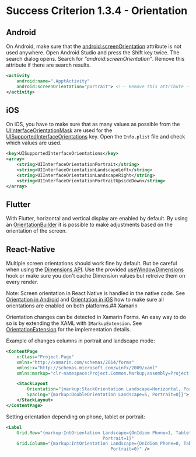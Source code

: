 # Success Criterion 1.3.4 - Orientation
## Android

On Android, make sure that the [android:screenOrientation](https://developer.android.com/guide/topics/manifest/activity-element#screen) attribute is not used anywhere. Open Android Studio and press the Shift key twice. The search dialog opens. Search for _“android:screenOrientation”_. Remove this attribute if there are search results.

```xml
<activity
    android:name=".ApptActivity"
    android:screenOrientation="portrait"> <!-- Remove this attribute -->
</activity>
```
## iOS

On iOS, you have to make sure that as many values as possible from the [UIInterfaceOrientationMask](https://developer.apple.com/documentation/uikit/uiinterfaceorientationmask) are used for the [UISupportedInterfaceOrientations](https://developer.apple.com/documentation/bundleresources/information_property_list/uisupportedinterfaceorientations) key. Open the `Info.plist` file and check which values are used.

```xml
<key>UISupportedInterfaceOrientations</key>
<array>
    <string>UIInterfaceOrientationPortrait</string>
    <string>UIInterfaceOrientationLandscapeLeft</string>
    <string>UIInterfaceOrientationLandscapeRight</string>
    <string>UIInterfaceOrientationPortraitUpsideDown</string>
</array>
```
## Flutter

With Flutter, horizontal and vertical display are enabled by default. By using an [OrientationBuilder](https://api.flutter.dev/flutter/widgets/OrientationBuilder-class.html) it is possible to make adjustments based on the orientation of the screen.
## React-Native

Multiple screen orientations should work fine by default. But be careful when using the [Dimensions API](https://reactnative.dev/docs/dimensions). Use the provided [useWindowDimensions](https://reactnative.dev/docs/usewindowdimensions) hook or make sure you don't cache Dimension values but retreive them on every render.

Note: Screen orientation in React Native is handled in the native code.
See [Orientation in Android](./../Android/1.3.4.md) and [Orientation in iOS](./../iOS/1.3.4.md) how to make sure all orientations are enabled on both platforms.## Xamarin

Orientation changes can be detected in Xamarin Forms. An easy way to do so is by extending the XAML with `IMarkupExtension`. See [OrientationExtension](./OrientationExtension.md) for the implementation details.

Example of changes columns in portrait and landscape mode:

```xml
<ContentPage
    x:Class="Project.Page"
    xmlns="http://xamarin.com/schemas/2014/forms"
    xmlns:x="http://schemas.microsoft.com/winfx/2009/xaml"
    xmlns:markup="clr-namespace:Project.Common.Markup;assembly=Project.Common">

    <StackLayout
        Orientation="{markup:StackOrientation Landscape=Horizontal, Portrait=Vertical}}"
        Spacing="{markup:DoubleOrientation Landscape=5, Portrait=0}}">
    </StackLayout>
</ContentPage>
```

Setting orientation depending on phone, tablet or portrait:

```xml
<Label
    Grid.Row="{markup:IntOrientation Landscape={OnIdiom Phone=1, Tablet=0},
                                     Portrait=1}"
    Grid.Column="{markup:IntOrientation Landscape={OnIdiom Phone=0, Tablet=1},
                                        Portrait=0}" />
```
